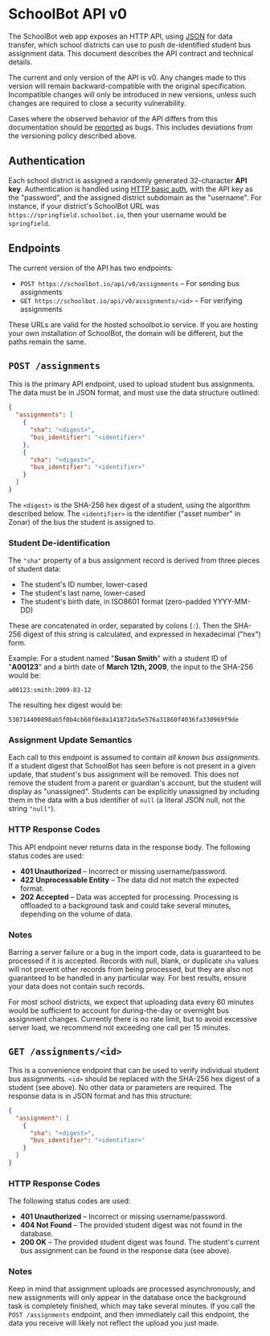 # SchoolBot API v0

The SchoolBot web app exposes an HTTP API, using [JSON](http://json.org/) for
data transfer, which school districts can use to push de-identified student bus
assignment data. This document describes the API contract and technical details.

The current and only version of the API is v0. Any changes made to this version
will remain backward-compatible with the original specification. Incompatible
changes will only be introduced in new versions, unless such changes are
required to close a security vulnerability.

Cases where the observed behavior of the API differs from this documentation
should be [reported][issues] as bugs. This includes deviations from the
versioning policy described above.

[issues]: https://github.com/Vermonster/schoolbot/issues


## Authentication

Each school district is assigned a randomly generated 32-character **API key**.
Authentication is handled using [HTTP basic auth][httpbasic], with the API key
as the "password", and the assigned district subdomain as the "username". For
instance, if your district's SchoolBot URL was
`https://springfield.schoolbot.io`, then your username would be `springfield`.

[httpbasic]: https://en.wikipedia.org/wiki/Basic_access_authentication


## Endpoints

The current version of the API has two endpoints:

* `POST https://schoolbot.io/api/v0/assignments` – For sending bus assignments
* `GET https://schoolbot.io/api/v0/assignments/<id>` – For verifying assignments

These URLs are valid for the hosted schoolbot.io service. If you are hosting
your own installation of SchoolBot, the domain will be different, but the paths
remain the same.


## `POST /assignments`

This is the primary API endpoint, used to upload student bus assignments. The
data must be in JSON format, and must use the data structure outlined:

```json
{
  "assignments": [
    {
      "sha": "<digest>",
      "bus_identifier": "<identifier>"
    },
    {
      "sha": "<digest>",
      "bus_identifier": "<identifier>"
    }
  ]
}
```

The `<digest>` is the SHA-256 hex digest of a student, using the algorithm
described below. The `<identifier>` is the identifier ("asset number" in Zonar)
of the bus the student is assigned to.

### Student De-identification

The `"sha"` property of a bus assignment record is derived from three pieces of
student data:

* The student's ID number, lower-cased
* The student's last name, lower-cased
* The student's birth date, in ISO8601 format (zero-padded YYYY-MM-DD)

These are concatenated in order, separated by colons (`:`). Then the SHA-256
digest of this string is calculated, and expressed in hexadecimal ("hex") form.

Example: For a student named "**Susan Smith**" with a student ID of "**A00123**"
and a birth date of **March 12th, 2009**, the input to the SHA-256 would be:

`a00123:smith:2009-03-12`

The resulting hex digest would be:

`530714400898ab5f0b4cb60f0e8a141872da5e576a31860f4036fa330969f9de`

### Assignment Update Semantics

Each call to this endpoint is assumed to contain *all known bus assignments*. If
a student digest that SchoolBot has seen before is not present in a given
update, that student's bus assignment will be removed. This does not remove the
student from a parent or guardian's account, but the student will display as
"unassigned". Students can be explicitly unassigned by including them in the
data with a bus identifier of `null` (a literal JSON null, not the string
`"null"`).

### HTTP Response Codes

This API endpoint never returns data in the response body. The following status
codes are used:

* **401 Unauthorized** – Incorrect or missing username/password.
* **422 Unprocessable Entity** – The data did not match the expected format.
* **202 Accepted** – Data was accepted for processing. Processing is offloaded
  to a background task and could take several minutes, depending on the volume
  of data.

### Notes

Barring a server failure or a bug in the import code, data is guaranteed to be
processed if it is accepted. Records with null, blank, or duplicate `sha` values
will not prevent other records from being processed, but they are also not
guaranteed to be handled in any particular way. For best results, ensure your
data does not contain such records.

For most school districts, we expect that uploading data every 60 minutes would
be sufficient to account for during-the-day or overnight bus assignment changes.
Currently there is no rate limit, but to avoid excessive server load, we
recommend not exceeding one call per 15 minutes.


## `GET /assignments/<id>`

This is a convenience endpoint that can be used to verify individual student bus
assignments. `<id>` should be replaced with the SHA-256 hex digest of a student
(see above). No other data or parameters are required. The response data is in
JSON format and has this structure:

```json
{
  "assignment": [
    {
      "sha": "<digest>",
      "bus_identifier": "<identifier>"
    }
  ]
}
```

### HTTP Response Codes

The following status codes are used:

* **401 Unauthorized** – Incorrect or missing username/password.
* **404 Not Found** – The provided student digest was not found in the database.
* **200 OK** – The provided student digest was found. The student's current bus
  assignment can be found in the response data (see above).

### Notes

Keep in mind that assignment uploads are processed asynchronously, and new
assignments will only appear in the database once the background task is
completely finished, which may take several minutes. If you call the `POST
/assignments` endpoint, and then immediately call this endpoint, the data you
receive will likely not reflect the upload you just made.
